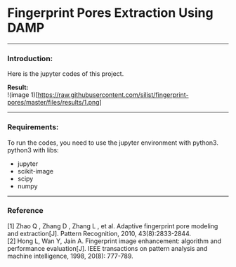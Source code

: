 # Fingerprint Pores Extraction Using DAMP

--------

### Introduction:
Here is the jupyter codes of this project.

**Result:**  
!(image 1)[https://raw.githubusercontent.com/silist/fingerprint-pores/master/files/results/1.png]

---------

### Requirements:  
To run the codes, you need to use the jupyter environment with python3.  
python3 with libs:  
+ jupyter
+ scikit-image
+ scipy
+ numpy

----------

### Reference
[1]	Zhao Q , Zhang D , Zhang L , et al. Adaptive fingerprint pore modeling and extraction[J]. Pattern Recognition, 2010, 43(8):2833-2844.  
[2]	Hong L, Wan Y, Jain A. Fingerprint image enhancement: algorithm and performance evaluation[J]. IEEE transactions on pattern analysis and machine intelligence, 1998, 20(8): 777-789.
